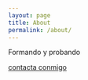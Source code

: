 ```yaml
---
layout: page
title: About
permalink: /about/
---
```


Formando y probando


[contacta conmigo](mailto:hugo.blanco.82.hb@gmail.com)
